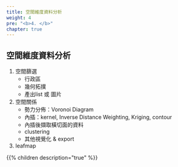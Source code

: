 ```yaml
---
title: 空間維度資料分析
weight: 4
pre: "<b>4. </b>"
chapter: true
---
```


## 空間維度資料分析


1. 空間篩選
    - 行政區
    - 幾何拓撲
    - 產出list 或 圖片
2. 空間關係
    - 勢力分佈：Voronoi Diagram
    - 內插：kernel, Inverse Distance Weighting, Kriging, contour
    - 內插後擷取橫切面的資料
    - clustering
    - 其他視覺化 & export
3. leafmap


{{% children description="true" %}}
